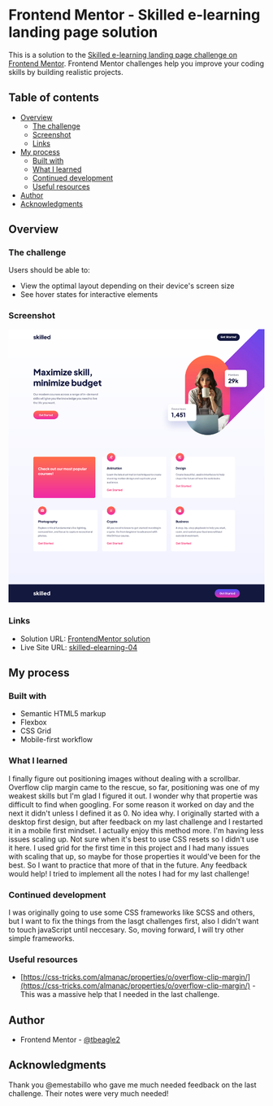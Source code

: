 # Frontend Mentor - Skilled e-learning landing page solution

This is a solution to the [Skilled e-learning landing page challenge on Frontend Mentor](https://www.frontendmentor.io/challenges/skilled-elearning-landing-page-S1ObDrZ8q). Frontend Mentor challenges help you improve your coding skills by building realistic projects.

## Table of contents

- [Overview](#overview)
  - [The challenge](#the-challenge)
  - [Screenshot](#screenshot)
  - [Links](#links)
- [My process](#my-process)
  - [Built with](#built-with)
  - [What I learned](#what-i-learned)
  - [Continued development](#continued-development)
  - [Useful resources](#useful-resources)
- [Author](#author)
- [Acknowledgments](#acknowledgments)

## Overview

### The challenge

Users should be able to:

- View the optimal layout depending on their device's screen size
- See hover states for interactive elements

### Screenshot

![](./screenshot.jpg)

### Links

- Solution URL: [FrontendMentor solution](https://www.frontendmentor.io/solutions/skilled-elearning-landing-page-DlhHf-fYUS)
- Live Site URL: [skilled-elearning-04](https://skilled-elearning-landing-page-cyan.vercel.app/)

## My process

### Built with

- Semantic HTML5 markup
- Flexbox
- CSS Grid
- Mobile-first workflow

### What I learned

I finally figure out positioning images without dealing with a scrollbar. 
Overflow clip margin came to the rescue, so far, positioning was one of my weakest skills but I'm glad I figured it out. 
I wonder why that propertie was difficult to find when googling. For some reason it worked on day and the next it didn't unless I defined it as 0. 
No idea why.
I originally started with a desktop first design, but after feedback on my last challenge and I restarted it in a mobile first mindset. 
I actually enjoy this method more. I'm having less issues scaling up. Not sure when it's best to use CSS resets so I didn't use it here. 
I used grid for the first time in this project and I had many issues with scaling that up, so maybe for those properties it would've been for the best. So I want to practice that more of that in the future. Any feedback would help! I tried to implement all the notes I had for my last challenge! 

### Continued development

I was originally going to use some CSS frameworks like SCSS and others, but I want to fix the things from the lasgt challenges first, also I didn't want to touch
javaScript until neccesary. So, moving forward, I will try other simple frameworks.


### Useful resources

- [https://css-tricks.com/almanac/properties/o/overflow-clip-margin/](https://css-tricks.com/almanac/properties/o/overflow-clip-margin/) - This was a massive help
that I needed in the last challenge.

## Author

- Frontend Mentor - [@tbeagle2](https://www.frontendmentor.io/profile/tbeagle2)


## Acknowledgments

Thank you @emestabillo who gave me much needed feedback on the last challenge. Their notes were very much needed!

